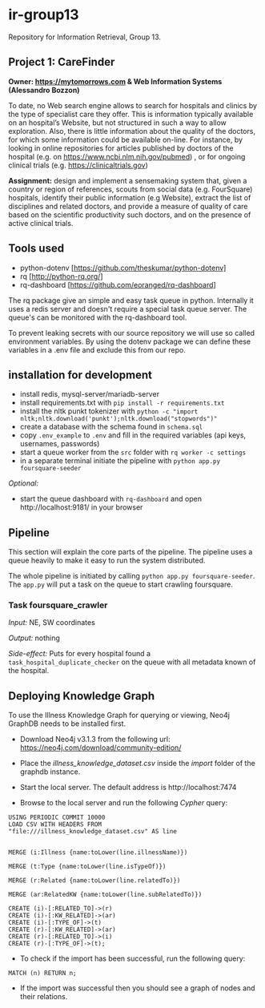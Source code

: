 # ir-group13
Repository for Information Retrieval, Group 13.

## Project 1: CareFinder
**Owner: https://mytomorrows.com & Web Information Systems (Alessandro Bozzon)**

To date, no Web search engine allows to search for hospitals and clinics by the type of  specialist care they offer. This is information typically available on an hospital’s Website, but not structured in such a way to allow exploration. Also, there is little information about the quality of the doctors, for which some information could be available on-line. For instance, by looking in online repositories for articles published by doctors of the hospital (e.g. on https://www.ncbi.nlm.nih.gov/pubmed) , or for ongoing clinical trials (e.g. https://clinicaltrials.gov)

**Assignment:** design and implement a sensemaking system that, given a country or region of references, scouts from social data (e.g. FourSquare) hospitals, identify their public information (e.g Website), extract the list of disciplines and related doctors, and provide a measure of quality of care based on the scientific productivity such doctors, and on the presence of active clinical trials. 


## Tools used

- python-dotenv [https://github.com/theskumar/python-dotenv]
- rq [http://python-rq.org/]
- rq-dashboard [https://github.com/eoranged/rq-dashboard]

The rq package give an simple and easy task queue in python. 
Internally it uses a redis server and doesn't require a special task queue server.
The queue's can be monitored with the rq-dashboard tool.

To prevent leaking secrets with our source repository we will use so called environment variables.
By using the dotenv package we can define these variables in a .env file and exclude this from our repo.



## installation for development

- install redis, mysql-server/mariadb-server
- install requirements.txt with `pip install -r requirements.txt`
- install the nltk punkt tokenizer with `python -c "import nltk;nltk.download('punkt');nltk.download("stopwords")"`
- create a database with the schema found in `schema.sql`
- copy `.env_example` to `.env` and fill in the required variables (api keys, usernames, passwords)
- start a queue worker from the `src` folder with `rq worker -c settings`
- in a separate terminal initiate the pipeline with `python app.py foursquare-seeder`

*Optional:*
- start the queue dashboard with `rq-dashboard` and open http://localhost:9181/ in your browser

## Pipeline
This section will explain the core parts of the pipeline.
The pipeline uses a queue heavily to make it easy to run the system distributed.

The whole pipeline is initiated by calling `python app.py foursquare-seeder`.
The `app.py` will put a task on the queue to start crawling foursquare.

### Task foursquare_crawler
*Input:* NE, SW coordinates

*Output:* nothing

*Side-effect:* Puts for every hospital found a `task_hospital_duplicate_checker` on the queue with all metadata known of the hospital.


## Deploying Knowledge Graph

To use the Illness Knowledge Graph for querying or viewing, Neo4j GraphDB needs to be installed first.

- Download Neo4j v3.1.3 from the following url: https://neo4j.com/download/community-edition/

- Place the *illness_knowledge_dataset.csv* inside the *import* folder of the graphdb instance.

- Start the local server. The default address is http://localhost:7474

- Browse to the local server and run the following *Cypher* query:
```
USING PERIODIC COMMIT 10000
LOAD CSV WITH HEADERS FROM
"file:///illness_knowledge_dataset.csv" AS line


MERGE (i:Illness {name:toLower(line.illnessName)})

MERGE (t:Type {name:toLower(line.isTypeOf)})

MERGE (r:Related {name:toLower(line.relatedTo)})

MERGE (ar:RelatedKW {name:toLower(line.subRelatedTo)})

CREATE (i)-[:RELATED_TO]->(r)
CREATE (i)-[:KW_RELATED]->(ar)
CREATE (i)-[:TYPE_OF]->(t)
CREATE (r)-[:KW_RELATED]->(ar)
CREATE (r)-[:RELATED_TO]->(i)
CREATE (r)-[:TYPE_OF]->(t);
```
- To check if the import has been successful, run the following query: 
```
MATCH (n) RETURN n; 
```
- If the import was successful then you should see a graph of nodes and their relations.